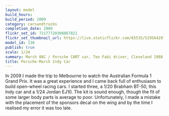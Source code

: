 ```yaml
---
layout: model
build_hours: 
build_period: 2009
category: carsandtrucks
completion_date: 2009
flickr_set_id: 72177720308867821
flickr_set_thumbnail_url: https://live.staticflickr.com/65535/52956429781_8baf5efe2d_m.jpg
model_id: 138
publish: true
scale: 1/24
summary: March 88C / Porsche CART car, Teo Fabi driver, Cleveland 1988
title: Porsche-March Indy Car
---
```


In 2009 I made the trip to Melbourne to watch the Australian Formula 1 Grand Prix. It was a great experience and I came back full of enthusiasm to build open-wheel racing cars. I started three, a 1/20 Brabham BT-50, this Indy car and a 1/24 Jordan EJ10. The kit is sound enough, though the fit of some larger body parts is average to poor. Unfortunately, I made a mistake with the placement of the sponsors decal on the wing and by the time I realised my error it was too late.
